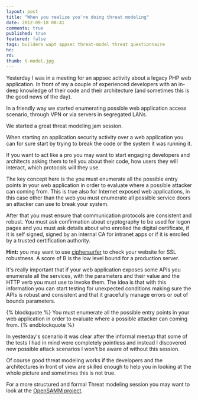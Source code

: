```yaml
---
layout: post
title: "When you realize you're doing threat modeling"
date: 2012-09-18 08:41
comments: true
published: true
featured: false
tags: builders wapt appsec threat-model threat questionnaire
hn: 
rd: 
thumb: t-model.jpg
---
```

Yesterday I was in a meeting for an appsec activity about a legacy PHP web
application. In front of my a couple of experienced developers with an in-deep
knowledge of their code and their architecture (and sometimes this is the good
news of the day).

In a friendly way we started enumerating possible web application access
scenario, through VPN or via servers in segregated LANs.

We started a great threat modeling jam session.

<!-- more -->

When starting an application security activity over a web application you can
for sure start by trying to break the code or the system it was running it.

If you want to act like a pro you may want to start engaging developers and
architects asking them to tell you about their code, how users they will
interact, which protocols will they use.

The key concept here is the you must enumerate all the possible entry points in
your web application in order to evaluate where a possible attacker can coming
from. This is true also for Internet exposed web applications, in this case
other than the web you must enumerate all possible service doors an attacker
can use to break your system.

After that you must ensure that communication protocols are consistent and
robust. You must ask confirmation about cryptography to be used for logon pages
and you must ask details about who enrolled the digital certificate, if it is
self signed, signed by an internal CA for intranet apps or if it is enrolled by
a trusted certification authority.

**Hint:** you may want to use
[ciphersurfer](https://github.com/thesp0nge/ciphersurfer) to check your website
for SSL robustness. A score of B is the low level bound for a production
server.

It's really important that if your web application exposes some APIs you
enumerate all the services, with the parameters and their value and the HTTP
verb you must use to invoke them. The idea is that with this information you
can start testing for unexpected conditions making sure the APIs is robust and
consistent and that it gracefully manage errors or out of bounds parameters.

{% blockquote %}
You must enumerate all the possible entry points in your web application in
order to evaluate where a possible attacker can coming from.
{% endblockquote %}

In yesterday's scenario it was clear after the informal meetup that some of the
tests I had in mind were completely pointless and instead I discovered new
possible attack scenarios I won't be aware of without this session.

Of course good threat modeling works if the developers and the architectures in
front of view are skilled enough to help you in looking at the whole picture
and sometimes this is not true.

For a more structured and formal Threat modeling session you may want to look
at the [OpenSAMM project](http://www.opensamm.org/).
